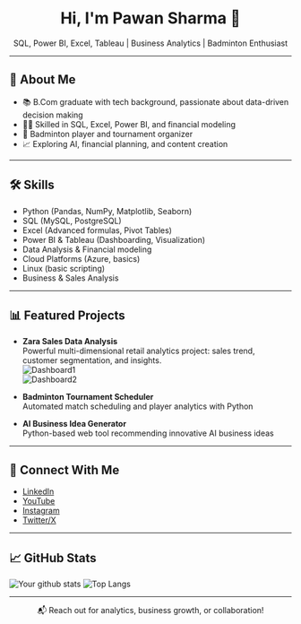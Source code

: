 <!-- Profile Header -->
<h1 align="center">Hi, I'm Pawan Sharma 👋</h1>
<p align="center">
SQL, Power BI, Excel, Tableau | Business Analytics | Badminton Enthusiast
</p>

---

## 🚀 About Me

- 📚 B.Com graduate with tech background, passionate about data-driven decision making
- 👨‍💻 Skilled in SQL, Excel, Power BI, and financial modeling
- 🏸 Badminton player and tournament organizer
- 📈 Exploring AI, financial planning, and content creation

---

## 🛠️ Skills

- Python (Pandas, NumPy, Matplotlib, Seaborn)
- SQL (MySQL, PostgreSQL)
- Excel (Advanced formulas, Pivot Tables)
- Power BI & Tableau (Dashboarding, Visualization)
- Data Analysis & Financial modeling
- Cloud Platforms (Azure, basics)
- Linux (basic scripting)
- Business & Sales Analysis

---

## 📊 Featured Projects

- **Zara Sales Data Analysis**  
  Powerful multi-dimensional retail analytics project: sales trend, customer segmentation, and insights.  
  ![Dashboard1](Zara-p1.png)  
  ![Dashboard2](Zara-p2.png)

- **Badminton Tournament Scheduler**  
  Automated match scheduling and player analytics with Python

- **AI Business Idea Generator**  
  Python-based web tool recommending innovative AI business ideas

---

## 🔗 Connect With Me

- [LinkedIn](https://linkedin.com/in/yourprofilename)
- [YouTube](https://youtube.com/yourchannel)
- [Instagram](https://instagram.com/yourprofile)
- [Twitter/X](https://twitter.com/yourprofile)

---

## 📈 GitHub Stats

![Your github stats](https://github-readme-stats.vercel.app/api?username=yourusername&show_icons=true&theme=radical)
![Top Langs](https://github-readme-stats.vercel.app/api/top-langs/?username=yourusername&layout=compact&theme=radical)

---

<!-- Profile Footer -->
<p align="center">📬 Reach out for analytics, business growth, or collaboration!</p>
